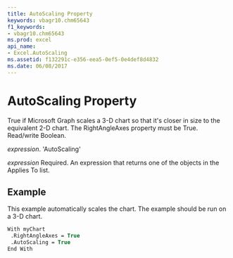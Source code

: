 ```yaml
---
title: AutoScaling Property
keywords: vbagr10.chm65643
f1_keywords:
- vbagr10.chm65643
ms.prod: excel
api_name:
- Excel.AutoScaling
ms.assetid: f132291c-e356-eea5-0ef5-0e4def8d4832
ms.date: 06/08/2017
---
```



# AutoScaling Property

True if Microsoft Graph scales a 3-D chart so that it's closer in size to the equivalent 2-D chart. The RightAngleAxes property must be True. Read/write Boolean.

 _expression_. 'AutoScaling'

 _expression_ Required. An expression that returns one of the objects in the Applies To list.


## Example

This example automatically scales the chart. The example should be run on a 3-D chart.


```vb
With myChart 
 .RightAngleAxes = True 
 .AutoScaling = True 
End With
```


